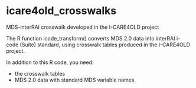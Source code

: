 # icare4old_crosswalks
MDS-interRAI crosswalk developed in the I-CARE4OLD project

The R function icode_transform() converts MDS 2.0 data into interRAI i-code (Suite) standard,
using crosswalk tables produced in the I-CARE4OLD project.

In addition to this R code, you need:
 - the crosswalk tables
 - MDS 2.0 data with standard MDS variable names
